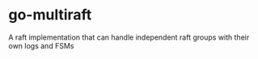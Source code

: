 # go-multiraft
A raft implementation that can handle independent raft groups with their own logs and FSMs
